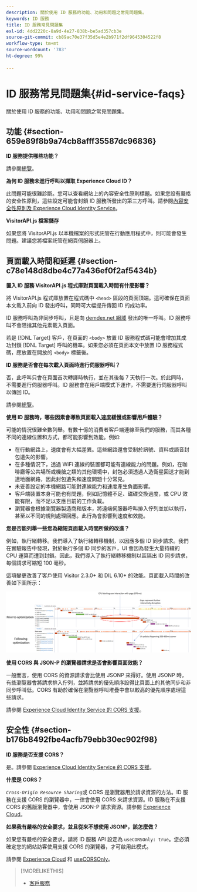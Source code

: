 ```yaml
---
description: 關於使用 ID 服務的功能、功用和問題之常見問題集。
keywords: ID 服務
title: ID 服務常見問題集
exl-id: 4dd2220c-8a9d-4e27-838b-be5ad357cb3e
source-git-commit: cb89ac70e37f35d5e4e2b971f2df9645304522f8
workflow-type: tm+mt
source-wordcount: '783'
ht-degree: 99%

---
```


# ID 服務常見問題集{#id-service-faqs}

關於使用 ID 服務的功能、功用和問題之常見問題集。

## 功能 {#section-659e89f8b9a74cb8afff35587dc96836}

**ID 服務提供哪些功能？**

請參閱[總覽](../introduction/overview.md)。

**為何 ID 服務未進行呼叫以擷取 Experience Cloud ID？**

此問題可能很難診斷。您可以查看網站上的內容安全性原則標題。如果您設有嚴格的安全性原則，這些設定可能會封鎖 ID 服務所發出的第三方呼叫。請參閱[內容安全性原則及 Experience Cloud Identity Service](../reference/csp.md#concept-968c423a7392479db0a0d821ae9783e3)。

**VisitorAPI.js 檔案儲存**

如果您將 VisitorAPI.js 以本機檔案的形式託管在行動應用程式中，則可能會發生問題。建議您將檔案託管在網頁伺服器上。

## 頁面載入時間和延遲 {#section-c78e148d8dbe4c77a436ef0f2af5434b}

**置入 ID 服務 VisitorAPI.js 程式庫對頁面載入時間有什麼影響？**

將 VisitorAPI.js 程式庫放置在程式碼中 `<head>` 區段的頁面頂端。這可確保在頁面本文載入前向 ID 發出呼叫，同時可大幅提升傳回 ID 的成功率。

ID 服務呼叫為非同步呼叫，且是向 [demdex.net 網域](https://experienceleague.adobe.com/docs/audience-manager/user-guide/reference/demdex-calls.html?lang=zh-Hant) 發出的唯一呼叫。ID 服務呼叫不會阻擋其他元素載入頁面。

若是 [!DNL Target] 客戶，在頁面的 `<body>` 放置 ID 服務程式碼可能會增加其成功封鎖 [!DNL Target] 呼叫的機率。如果您必須在頁面本文中放置 ID 服務程式碼，應放置在開放的 `<body>` 標籤後。

**ID 服務是否會在每次載入頁面時進行伺服器呼叫？**

否，此呼叫只會在頁面首次轉譯時執行，並在其後每 7 天執行一次。於此同時，不需要進行伺服器呼叫。ID 服務會在用戶端模式下運作，不需要進行伺服器呼叫以傳回 ID。

請參閱[總覽](../introduction/overview.md)。

**使用 ID 服務時，哪些因素會導致頁面載入速度緩慢或影響用戶體驗？**

可能的情況很難全數列舉。有數十億的消費者客戶端連線至我們的服務，而其各種不同的連線位置和方式，都可能影響到效能。例如:

* 在行動網路上，速度會有大幅差異。這些網路還會受制於訊號、資料或語音封包遺失的影響。
* 在多種情況下，透過 WiFi 連線的裝置都可能有連線能力的問題。例如，在咖啡廳等公共場所或機艙之類的其他環境中，封包必須透過人造衛星回送才能到達地面網路，因此封包遺失和速度問題十分常見。
* 未妥善設定的本機網路可能對連線能力和速度產生負面影響。
* 客戶端裝置本身可能也有問題，例如記憶體不足、磁碟交換過度，或 CPU 效能有限，而不足以支應目前的工作負載。
* 瀏覽器會根據瀏覽器製造商和版本，將遠端伺服器呼叫排入佇列並加以執行，甚至以不同的規則處理回應。此行為會影響到速度和效能。

**您是否能列舉一些您為縮短頁面載入時間所做的改進？**

例如，執行緒轉移。我們導入了執行緒轉移機制，以因應多個 ID 同步請求。我們在實驗報告中發現，對於執行多個 ID 同步的客戶，UI 會因為發生大量持續的 CPU 運算而遭到封鎖。因此，我們導入了執行緒轉移機制以區隔出 ID 同步請求，每個請求可縮短 100 毫秒。

這項變更改善了客戶使用 Visitor 2.3.0+ 和 DIL 6.10+ 的效能。頁面載入時間的改善如下圖所示：

![](assets/id_sync_improvements_copy.png)

**使用 CORS 與 JSON-P 的瀏覽器請求是否會影響頁面效能？**

一般而言，使用 CORS 的資源請求會比使用 JSONP 來得好。使用 JSONP 時，有些瀏覽器會將請求排入佇列，並將請求的優先順序設得比頁面上的其他同步和非同步呼叫低。CORS 有助於確保在瀏覽器呼叫堆疊中會以較高的優先順序處理這些請求。

請參閱 [Experience Cloud Identity Service 的 CORS 支援](../reference/cors.md#concept-6c280446990d46d88ba9da15d2dcc758)。

## 安全性 {#section-b176b8492fbe4acfb79ebb30ec902f98}

**ID 服務是否支援 CORS？**

是。請參閱 [Experience Cloud Identity Service 的 CORS 支援](../reference/cors.md#concept-6c280446990d46d88ba9da15d2dcc758)。

**什麼是 CORS？**

*`Cross-Origin Resource Sharing`*&#x200B;或 CORS 是瀏覽器用於請求資源的方法。ID 服務在支援 CORS 的瀏覽器中，一律會使用 CORS 來請求資源。ID 服務在不支援 CORS 的舊版瀏覽器中，會使用 JSON-P 請求資源。請參閱 [Experience Cloud](../reference/cors.md#concept-6c280446990d46d88ba9da15d2dcc758)。

**如果我有嚴格的安全要求，並且從來不想使用 JSONP，該怎麼做？**

如果您有嚴格的安全要求，請將 ID 服務 API 設定為 `useCORSOnly: true`。您必須確定您的網站訪客使用支援 CORS 的瀏覽器，才可啟用此模式。

請參閱 [Experience Cloud](../reference/cors.md#concept-6c280446990d46d88ba9da15d2dcc758) 和 [useCORSOnly](../library/function-vars/use-cors-only.md#reference-8a9a143d838b48d6b23329b84b13e1fa)。

>[!MORELIKETHIS]
>
>* [客戶服務](https://helpx.adobe.com/tw/marketing-cloud/contact-support.html)
